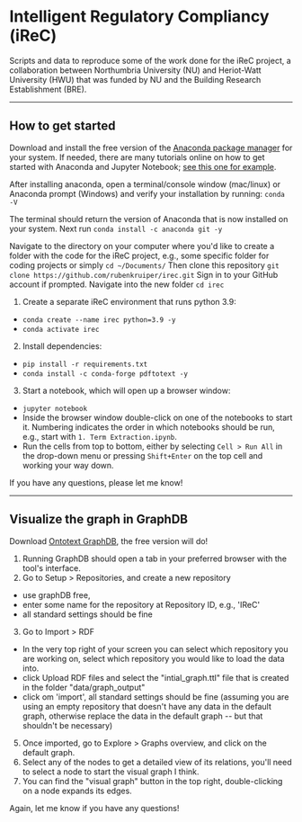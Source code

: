 # Intelligent Regulatory Compliancy (iReC)
Scripts and data to reproduce some of the work done for the iReC project, a collaboration between Northumbria University (NU) and Heriot-Watt University (HWU) that was funded by NU and the Building Research Establishment (BRE).

--------------------
How to get started
--------------------

Download and install the free version of the [Anaconda package manager](https://www.anaconda.com/products/distribution) for your system. If needed, there are many tutorials online on how to get started with Anaconda and Jupyter Notebook; [see this one for example](https://youtu.be/2WL-XTl2QYI).

After installing anaconda, open a terminal/console window (mac/linux) or Anaconda prompt (Windows) and verify your installation by running: `conda -V` 

The terminal should return the version of Anaconda that is now installed on your system. 
Next run `conda install -c anaconda git -y`

Navigate to the directory on your computer where you'd like to create a folder with the code for the iReC project, e.g., some specific folder for coding projects or simply `cd ~/Documents/` 
Then clone this repository  `git clone https://github.com/rubenkruiper/irec.git`
Sign in to your GitHub account if prompted.
Navigate into the new folder `cd irec`

1. Create a separate iReC environment that runs python 3.9: 
  * `conda create --name irec python=3.9 -y`
  * `conda activate irec`

2. Install dependencies:
  * `pip install -r requirements.txt` 
  * `conda install -c conda-forge pdftotext -y`

3. Start a notebook, which will open up a browser window:
  * `jupyter notebook`
  * Inside the browser window double-click on one of the notebooks to start it. Numbering indicates the order in which notebooks should be run, e.g., start with  `1. Term Extraction.ipynb`. 
  * Run the cells from top to bottom, either by selecting `Cell > Run All` in the drop-down menu or pressing `Shift+Enter` on the top cell and working your way down.


If you have any questions, please let me know!

--------------------
Visualize the graph in GraphDB
--------------------

Download [Ontotext GraphDB](https://www.ontotext.com/products/graphdb/), the free version will do!
  
1. Running GraphDB should open a tab in your preferred browser with the tool's interface.
2. Go to Setup > Repositories, and create a new repository
  * use graphDB free, 
  * enter some name for the repository at Repository ID, e.g., 'IReC'
  * all standard settings should be fine
3. Go to Import > RDF
  * In the very top right of your screen you can select which repository you are working on, select which repository you would like to load the data into.
  * click Upload RDF files and select the "intial_graph.ttl" file that is created in the folder "data/graph_output"
  * click om 'import', all standard settings should be fine (assuming you are using an empty repository that doesn't have any data in the default graph, otherwise replace the data in the default graph -- but that shouldn't be necessary)
5. Once imported, go to Explore > Graphs overview, and click on the default graph.
6. Select any of the nodes to get a detailed view of its relations, you'll need to select a node to start the visual graph I think.
7. You can find the "visual graph" button in the top right, double-clicking on a node expands its edges.

Again, let me know if you have any questions!

